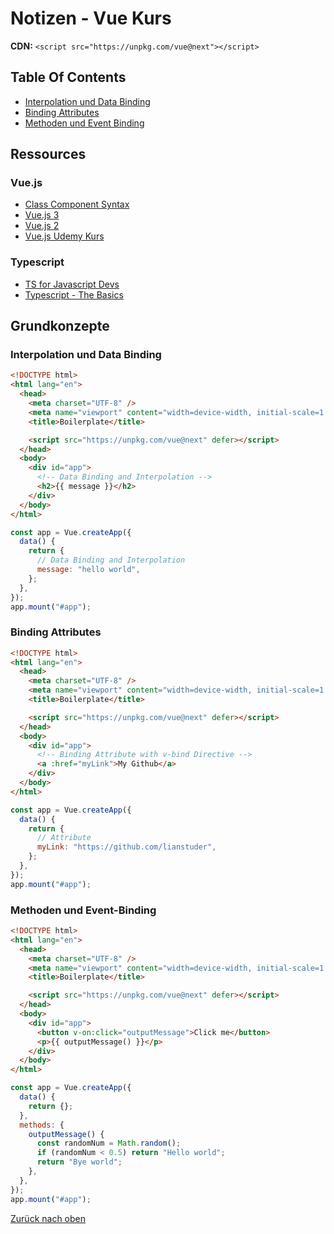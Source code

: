 # Notizen - Vue Kurs

**CDN:** `<script src="https://unpkg.com/vue@next"></script>`

## Table Of Contents

- [Interpolation und Data Binding](#Interpolation-und-Data-Binding)
- [Binding Attributes](#Binding-Attributes)
- [Methoden und Event Binding](#Methoden-und-Event-Binding)

## Ressources

### Vue.js

- [Class Component Syntax](https://class-component.vuejs.org/)
- [Vue.js 3](https://v3.vuejs.org/guide/introduction.html)
- [Vue.js 2](https://vuejs.org/v2/guide/)
- [Vue.js Udemy Kurs](https://www.udemy.com/course/vuejs-2-the-complete-guide/)

### Typescript

- [TS for Javascript Devs](https://www.typescriptlang.org/docs/handbook/typescript-in-5-minutes.html)
- [Typescript - The Basics](https://www.youtube.com/watch?v=ahCwqrYpIuM)

## Grundkonzepte

### Interpolation und Data Binding

```html
<!DOCTYPE html>
<html lang="en">
  <head>
    <meta charset="UTF-8" />
    <meta name="viewport" content="width=device-width, initial-scale=1.0" />
    <title>Boilerplate</title>

    <script src="https://unpkg.com/vue@next" defer></script>
  </head>
  <body>
    <div id="app">
      <!-- Data Binding and Interpolation -->
      <h2>{{ message }}</h2>
    </div>
  </body>
</html>
```

```js
const app = Vue.createApp({
  data() {
    return {
      // Data Binding and Interpolation
      message: "hello world",
    };
  },
});
app.mount("#app");
```

### Binding Attributes

```html
<!DOCTYPE html>
<html lang="en">
  <head>
    <meta charset="UTF-8" />
    <meta name="viewport" content="width=device-width, initial-scale=1.0" />
    <title>Boilerplate</title>

    <script src="https://unpkg.com/vue@next" defer></script>
  </head>
  <body>
    <div id="app">
      <!-- Binding Attribute with v-bind Directive -->
      <a :href="myLink">My Github</a>
    </div>
  </body>
</html>
```

```js
const app = Vue.createApp({
  data() {
    return {
      // Attribute
      myLink: "https://github.com/lianstuder",
    };
  },
});
app.mount("#app");
```

### Methoden und Event-Binding

```html
<!DOCTYPE html>
<html lang="en">
  <head>
    <meta charset="UTF-8" />
    <meta name="viewport" content="width=device-width, initial-scale=1.0" />
    <title>Boilerplate</title>

    <script src="https://unpkg.com/vue@next" defer></script>
  </head>
  <body>
    <div id="app">
      <button v-on:click="outputMessage">Click me</button>
      <p>{{ outputMessage() }}</p>
    </div>
  </body>
</html>
```

```js
const app = Vue.createApp({
  data() {
    return {};
  },
  methods: {
    outputMessage() {
      const randomNum = Math.random();
      if (randomNum < 0.5) return "Hello world";
      return "Bye world";
    },
  },
});
app.mount("#app");
```

[Zurück nach oben](#Table-Of-Contents)
